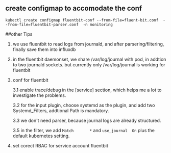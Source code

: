 ## create configmap to accomodate the conf
```
kubectl create configmap fluentbit-conf --from-file=fluent-bit.conf  --from-file=fluentbit-parser.conf  -n monitoring
```

##other Tips 

1. we use fluentbit to read logs from journald, and after parsering/filtering, finally save them into influxdb

2. in the fluentbit daemonset, we share /var/log/journal with pod, in addtion to two  journald sockets. but currently only /var/log/journal is working for fluentbit

3. conf for fluentbit
  
   3.1 enable trace/debug in the [service] section, which helps me a lot to investigate the problems.

   3.2 for the input plugin, choose systemd as the plugin, and  add two Systemd_Filters, addtional Path is mandatory. 

   3.3 we don't need parser, because journal logs are already structured.  
   
   3.5 in the filter, we add `Match       *` and `use_journal  On` plus the default kubernetes setting. 

4. set corect RBAC for service account fluentbit
